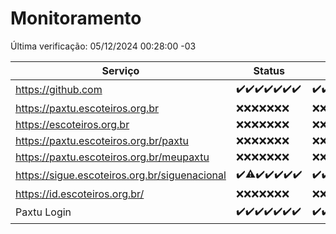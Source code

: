 # Monitoramento

Última verificação: 05/12/2024 00:28:00 -03

|Serviço|Status|Últimas 24h|
|---|---|---|
|https://github.com|<span title="2024-11-28: OK=23">✔️</span><span title="2024-11-29: OK=23">✔️</span><span title="2024-11-30: OK=23">✔️</span><span title="2024-12-01: OK=23">✔️</span><span title="2024-12-02: OK=23">✔️</span><span title="2024-12-03: OK=23">✔️</span><span title="2024-12-04: OK=3">✔️</span>|<span title="04/12/2024 01:11:00 -03 : 200">✔️</span><span title="04/12/2024 02:09:00 -03 : 200">✔️</span><span title="04/12/2024 03:13:00 -03 : 200">✔️</span><span title="04/12/2024 04:09:00 -03 : 200">✔️</span><span title="04/12/2024 05:12:00 -03 : 200">✔️</span><span title="04/12/2024 06:09:00 -03 : 200">✔️</span><span title="04/12/2024 07:10:00 -03 : 200">✔️</span><span title="04/12/2024 08:08:00 -03 : 200">✔️</span><span title="04/12/2024 09:16:00 -03 : 200">✔️</span><span title="04/12/2024 10:20:00 -03 : 200">✔️</span><span title="04/12/2024 11:09:00 -03 : 200">✔️</span><span title="04/12/2024 12:09:00 -03 : 200">✔️</span><span title="04/12/2024 13:11:00 -03 : 200">✔️</span><span title="04/12/2024 14:08:00 -03 : 200">✔️</span><span title="04/12/2024 15:12:00 -03 : 200">✔️</span><span title="04/12/2024 16:09:00 -03 : 200">✔️</span><span title="04/12/2024 17:10:00 -03 : 200">✔️</span><span title="04/12/2024 18:08:00 -03 : 200">✔️</span><span title="04/12/2024 19:08:00 -03 : 200">✔️</span><span title="04/12/2024 20:08:00 -03 : 200">✔️</span><span title="04/12/2024 21:44:00 -03 : 200">✔️</span><span title="04/12/2024 23:22:00 -03 : 200">✔️</span><span title="05/12/2024 00:28:00 -03 : 200">✔️</span>|
|https://paxtu.escoteiros.org.br|<span title="2024-11-28: Falhas=23">❌</span><span title="2024-11-29: Falhas=23">❌</span><span title="2024-11-30: Falhas=23">❌</span><span title="2024-12-01: Falhas=23">❌</span><span title="2024-12-02: Falhas=23">❌</span><span title="2024-12-03: Falhas=23">❌</span><span title="2024-12-04: Falhas=3">❌</span>|<span title="04/12/2024 01:11:00 -03 : 403">❌</span><span title="04/12/2024 02:09:00 -03 : 403">❌</span><span title="04/12/2024 03:13:00 -03 : 403">❌</span><span title="04/12/2024 04:09:00 -03 : 403">❌</span><span title="04/12/2024 05:12:00 -03 : 403">❌</span><span title="04/12/2024 06:09:00 -03 : 403">❌</span><span title="04/12/2024 07:10:00 -03 : 403">❌</span><span title="04/12/2024 08:08:00 -03 : 403">❌</span><span title="04/12/2024 09:16:00 -03 : 403">❌</span><span title="04/12/2024 10:20:00 -03 : 403">❌</span><span title="04/12/2024 11:09:00 -03 : 403">❌</span><span title="04/12/2024 12:09:00 -03 : 403">❌</span><span title="04/12/2024 13:11:00 -03 : 403">❌</span><span title="04/12/2024 14:08:00 -03 : 403">❌</span><span title="04/12/2024 15:12:00 -03 : 403">❌</span><span title="04/12/2024 16:09:00 -03 : 403">❌</span><span title="04/12/2024 17:10:00 -03 : 403">❌</span><span title="04/12/2024 18:08:00 -03 : 403">❌</span><span title="04/12/2024 19:08:00 -03 : 403">❌</span><span title="04/12/2024 20:08:00 -03 : 403">❌</span><span title="04/12/2024 21:44:00 -03 : 403">❌</span><span title="04/12/2024 23:22:00 -03 : 403">❌</span><span title="05/12/2024 00:28:00 -03 : 403">❌</span>|
|https://escoteiros.org.br|<span title="2024-11-28: Falhas=23">❌</span><span title="2024-11-29: Falhas=23">❌</span><span title="2024-11-30: Falhas=23">❌</span><span title="2024-12-01: Falhas=23">❌</span><span title="2024-12-02: Falhas=23">❌</span><span title="2024-12-03: Falhas=23">❌</span><span title="2024-12-04: Falhas=3">❌</span>|<span title="04/12/2024 01:11:00 -03 : 403">❌</span><span title="04/12/2024 02:09:00 -03 : 403">❌</span><span title="04/12/2024 03:13:00 -03 : 403">❌</span><span title="04/12/2024 04:09:00 -03 : 403">❌</span><span title="04/12/2024 05:12:00 -03 : 403">❌</span><span title="04/12/2024 06:09:00 -03 : 403">❌</span><span title="04/12/2024 07:10:00 -03 : 403">❌</span><span title="04/12/2024 08:08:00 -03 : 403">❌</span><span title="04/12/2024 09:16:00 -03 : 403">❌</span><span title="04/12/2024 10:20:00 -03 : 403">❌</span><span title="04/12/2024 11:09:00 -03 : 403">❌</span><span title="04/12/2024 12:09:00 -03 : 403">❌</span><span title="04/12/2024 13:11:00 -03 : 403">❌</span><span title="04/12/2024 14:08:00 -03 : 403">❌</span><span title="04/12/2024 15:12:00 -03 : 403">❌</span><span title="04/12/2024 16:09:00 -03 : 403">❌</span><span title="04/12/2024 17:10:00 -03 : 403">❌</span><span title="04/12/2024 18:08:00 -03 : 403">❌</span><span title="04/12/2024 19:08:00 -03 : 403">❌</span><span title="04/12/2024 20:08:00 -03 : 403">❌</span><span title="04/12/2024 21:44:00 -03 : 403">❌</span><span title="04/12/2024 23:22:00 -03 : 403">❌</span><span title="05/12/2024 00:28:00 -03 : 403">❌</span>|
|https://paxtu.escoteiros.org.br/paxtu|<span title="2024-11-28: Falhas=23">❌</span><span title="2024-11-29: Falhas=23">❌</span><span title="2024-11-30: Falhas=23">❌</span><span title="2024-12-01: Falhas=23">❌</span><span title="2024-12-02: Falhas=23">❌</span><span title="2024-12-03: Falhas=23">❌</span><span title="2024-12-04: Falhas=3">❌</span>|<span title="04/12/2024 01:11:00 -03 : 403">❌</span><span title="04/12/2024 02:09:00 -03 : 403">❌</span><span title="04/12/2024 03:13:00 -03 : 403">❌</span><span title="04/12/2024 04:09:00 -03 : 403">❌</span><span title="04/12/2024 05:12:00 -03 : 403">❌</span><span title="04/12/2024 06:09:00 -03 : 403">❌</span><span title="04/12/2024 07:10:00 -03 : 403">❌</span><span title="04/12/2024 08:08:00 -03 : 403">❌</span><span title="04/12/2024 09:16:00 -03 : 403">❌</span><span title="04/12/2024 10:20:00 -03 : 403">❌</span><span title="04/12/2024 11:09:00 -03 : 403">❌</span><span title="04/12/2024 12:09:00 -03 : 403">❌</span><span title="04/12/2024 13:11:00 -03 : 403">❌</span><span title="04/12/2024 14:08:00 -03 : 403">❌</span><span title="04/12/2024 15:12:00 -03 : 403">❌</span><span title="04/12/2024 16:09:00 -03 : 403">❌</span><span title="04/12/2024 17:10:00 -03 : 403">❌</span><span title="04/12/2024 18:08:00 -03 : 403">❌</span><span title="04/12/2024 19:08:00 -03 : 403">❌</span><span title="04/12/2024 20:08:00 -03 : 403">❌</span><span title="04/12/2024 21:44:00 -03 : 403">❌</span><span title="04/12/2024 23:22:00 -03 : 403">❌</span><span title="05/12/2024 00:28:00 -03 : 403">❌</span>|
|https://paxtu.escoteiros.org.br/meupaxtu|<span title="2024-11-28: Falhas=23">❌</span><span title="2024-11-29: Falhas=23">❌</span><span title="2024-11-30: Falhas=23">❌</span><span title="2024-12-01: Falhas=23">❌</span><span title="2024-12-02: Falhas=23">❌</span><span title="2024-12-03: Falhas=23">❌</span><span title="2024-12-04: Falhas=3">❌</span>|<span title="04/12/2024 01:11:00 -03 : 403">❌</span><span title="04/12/2024 02:09:00 -03 : 403">❌</span><span title="04/12/2024 03:13:00 -03 : 403">❌</span><span title="04/12/2024 04:09:00 -03 : 403">❌</span><span title="04/12/2024 05:12:00 -03 : 403">❌</span><span title="04/12/2024 06:09:00 -03 : 403">❌</span><span title="04/12/2024 07:10:00 -03 : 403">❌</span><span title="04/12/2024 08:08:00 -03 : 403">❌</span><span title="04/12/2024 09:16:00 -03 : 403">❌</span><span title="04/12/2024 10:20:00 -03 : 403">❌</span><span title="04/12/2024 11:09:00 -03 : 403">❌</span><span title="04/12/2024 12:09:00 -03 : 403">❌</span><span title="04/12/2024 13:11:00 -03 : 403">❌</span><span title="04/12/2024 14:08:00 -03 : 403">❌</span><span title="04/12/2024 15:12:00 -03 : 403">❌</span><span title="04/12/2024 16:09:00 -03 : 403">❌</span><span title="04/12/2024 17:10:00 -03 : 403">❌</span><span title="04/12/2024 18:08:00 -03 : 403">❌</span><span title="04/12/2024 19:08:00 -03 : 403">❌</span><span title="04/12/2024 20:08:00 -03 : 403">❌</span><span title="04/12/2024 21:44:00 -03 : 403">❌</span><span title="04/12/2024 23:22:00 -03 : 403">❌</span><span title="05/12/2024 00:28:00 -03 : 403">❌</span>|
|https://sigue.escoteiros.org.br/siguenacional|<span title="2024-11-28: OK=23">✔️</span><span title="2024-11-29: OK=22, Falhas=1">⚠️</span><span title="2024-11-30: OK=23">✔️</span><span title="2024-12-01: OK=23">✔️</span><span title="2024-12-02: OK=23">✔️</span><span title="2024-12-03: OK=23">✔️</span><span title="2024-12-04: OK=3">✔️</span>|<span title="04/12/2024 01:11:00 -03 : 200">✔️</span><span title="04/12/2024 02:09:00 -03 : 200">✔️</span><span title="04/12/2024 03:13:00 -03 : 200">✔️</span><span title="04/12/2024 04:09:00 -03 : 200">✔️</span><span title="04/12/2024 05:12:00 -03 : 200">✔️</span><span title="04/12/2024 06:09:00 -03 : 200">✔️</span><span title="04/12/2024 07:10:00 -03 : 200">✔️</span><span title="04/12/2024 08:08:00 -03 : 200">✔️</span><span title="04/12/2024 09:16:00 -03 : 200">✔️</span><span title="04/12/2024 10:20:00 -03 : 200">✔️</span><span title="04/12/2024 11:09:00 -03 : 200">✔️</span><span title="04/12/2024 12:09:00 -03 : 200">✔️</span><span title="04/12/2024 13:11:00 -03 : 200">✔️</span><span title="04/12/2024 14:08:00 -03 : 200">✔️</span><span title="04/12/2024 15:12:00 -03 : 200">✔️</span><span title="04/12/2024 16:09:00 -03 : 200">✔️</span><span title="04/12/2024 17:10:00 -03 : 200">✔️</span><span title="04/12/2024 18:08:00 -03 : 200">✔️</span><span title="04/12/2024 19:08:00 -03 : 200">✔️</span><span title="04/12/2024 20:08:00 -03 : 200">✔️</span><span title="04/12/2024 21:44:00 -03 : 200">✔️</span><span title="04/12/2024 23:22:00 -03 : 200">✔️</span><span title="05/12/2024 00:28:00 -03 : 200">✔️</span>|
|https://id.escoteiros.org.br/|<span title="2024-11-28: Falhas=23">❌</span><span title="2024-11-29: Falhas=23">❌</span><span title="2024-11-30: Falhas=23">❌</span><span title="2024-12-01: Falhas=23">❌</span><span title="2024-12-02: Falhas=23">❌</span><span title="2024-12-03: Falhas=23">❌</span><span title="2024-12-04: Falhas=3">❌</span>|<span title="04/12/2024 01:11:00 -03 : 403">❌</span><span title="04/12/2024 02:09:00 -03 : 403">❌</span><span title="04/12/2024 03:13:00 -03 : 403">❌</span><span title="04/12/2024 04:09:00 -03 : 403">❌</span><span title="04/12/2024 05:12:00 -03 : 403">❌</span><span title="04/12/2024 06:09:00 -03 : 403">❌</span><span title="04/12/2024 07:10:00 -03 : 403">❌</span><span title="04/12/2024 08:08:00 -03 : 403">❌</span><span title="04/12/2024 09:16:00 -03 : 403">❌</span><span title="04/12/2024 10:20:00 -03 : 403">❌</span><span title="04/12/2024 11:09:00 -03 : 403">❌</span><span title="04/12/2024 12:09:00 -03 : 403">❌</span><span title="04/12/2024 13:11:00 -03 : 403">❌</span><span title="04/12/2024 14:08:00 -03 : 403">❌</span><span title="04/12/2024 15:12:00 -03 : 403">❌</span><span title="04/12/2024 16:09:00 -03 : 403">❌</span><span title="04/12/2024 17:10:00 -03 : 403">❌</span><span title="04/12/2024 18:08:00 -03 : 403">❌</span><span title="04/12/2024 19:08:00 -03 : 403">❌</span><span title="04/12/2024 20:08:00 -03 : 403">❌</span><span title="04/12/2024 21:44:00 -03 : 403">❌</span><span title="04/12/2024 23:22:00 -03 : 403">❌</span><span title="05/12/2024 00:28:00 -03 : 403">❌</span>|
|Paxtu Login|<span title="2024-11-28: OK=23">✔️</span><span title="2024-11-29: OK=23">✔️</span><span title="2024-11-30: OK=23">✔️</span><span title="2024-12-01: OK=23">✔️</span><span title="2024-12-02: OK=23">✔️</span><span title="2024-12-03: OK=23">✔️</span><span title="2024-12-04: OK=3">✔️</span>|<span title="04/12/2024 01:11:00 -03 : 200">✔️</span><span title="04/12/2024 02:09:00 -03 : 200">✔️</span><span title="04/12/2024 03:13:00 -03 : 200">✔️</span><span title="04/12/2024 04:09:00 -03 : 200">✔️</span><span title="04/12/2024 05:12:00 -03 : 200">✔️</span><span title="04/12/2024 06:09:00 -03 : 200">✔️</span><span title="04/12/2024 07:10:00 -03 : 200">✔️</span><span title="04/12/2024 08:08:00 -03 : 200">✔️</span><span title="04/12/2024 09:16:00 -03 : 200">✔️</span><span title="04/12/2024 10:20:00 -03 : 200">✔️</span><span title="04/12/2024 11:09:00 -03 : 200">✔️</span><span title="04/12/2024 12:09:00 -03 : 200">✔️</span><span title="04/12/2024 13:11:00 -03 : 200">✔️</span><span title="04/12/2024 14:08:00 -03 : 200">✔️</span><span title="04/12/2024 15:12:00 -03 : 200">✔️</span><span title="04/12/2024 16:09:00 -03 : 200">✔️</span><span title="04/12/2024 17:10:00 -03 : 200">✔️</span><span title="04/12/2024 18:08:00 -03 : 200">✔️</span><span title="04/12/2024 19:08:00 -03 : 200">✔️</span><span title="04/12/2024 20:08:00 -03 : 200">✔️</span><span title="04/12/2024 21:44:00 -03 : 200">✔️</span><span title="04/12/2024 23:22:00 -03 : 200">✔️</span><span title="05/12/2024 00:28:00 -03 : 200">✔️</span>|
